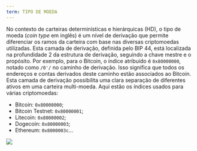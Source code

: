 ```yaml
---
term: TIPO DE MOEDA
---
```


No contexto de carteiras determinísticas e hierárquicas (HD), o tipo de moeda (*coin type* em inglês) é um nível de derivação que permite diferenciar os ramos da carteira com base nas diversas criptomoedas utilizadas. Esta camada de derivação, definida pelo BIP 44, está localizada na profundidade 2 da estrutura de derivação, seguindo a chave mestre e o propósito. Por exemplo, para o Bitcoin, o índice atribuído é `0x80000000`, notado como `/0'/` no caminho de derivação. Isso significa que todos os endereços e contas derivados deste caminho estão associados ao Bitcoin. Esta camada de derivação possibilita uma clara separação de diferentes ativos em uma carteira multi-moeda. Aqui estão os índices usados para várias criptomoedas:
* Bitcoin: `0x80000000`;
* Bitcoin Testnet: `0x80000001`;
* Litecoin: `0x80000002`;
* Dogecoin: `0x80000003`;
* Ethereum: `0x8000003c`...

![](../../dictionnaire/assets/21.png)